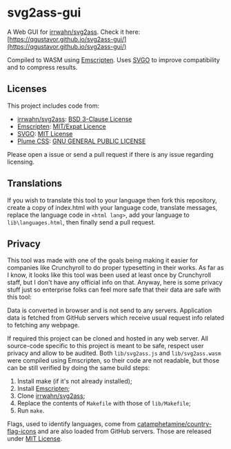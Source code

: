 # svg2ass-gui

A Web GUI for [irrwahn/svg2ass](https://github.com/irrwahn/svg2ass). Check it here: [https://qgustavor.github.io/svg2ass-gui/](https://qgustavor.github.io/svg2ass-gui/)

Compiled to WASM using [Emscripten](https://emscripten.org/). Uses [SVGO](https://github.com/svg/svgo) to improve compatibility and to compress results.

## Licenses 

This project includes code from:

* [irrwahn/svg2ass](https://github.com/irrwahn/svg2ass): [BSD 3-Clause License](https://github.com/irrwahn/svg2ass/blob/53be678a5be24d690b421bce5f1e345ae960077c/LICENSE)
* [Emscripten](https://emscripten.org/): [MIT/Expat Licence](https://github.com/emscripten-core/emsdk/blob/7e3c0461444bc2b3ad33b32fe89867d626e0f9f5/LICENSE)
* [SVGO](https://github.com/svg/svgo/): [MIT License](https://github.com/svg/svgo/blob/59876d894ba758814a224cffe26566104018130d/LICENSE)
* [Plume CSS](https://github.com/felippe-regazio/plume-css/): [GNU GENERAL PUBLIC LICENSE](https://github.com/felippe-regazio/plume-css/blob/5e34d804ca52e6dffe4a486a8442b16f9fe5022f/LICENSE)

Please open a issue or send a pull request if there is any issue regarding licensing.

## Translations

If you wish to translate this tool to your language then fork this repository, create a copy of index.html with your language code, translate messages, replace the language code in `<html lang>`, add your language to `lib\languages.html`, then finally send a pull request.

## Privacy

This tool was made with one of the goals being making it easier for companies like Crunchyroll to do proper typesetting in their works. As far as I know, it looks like this tool was been used at least once by Crunchyroll staff, but I don't have any official info on that. Anyway, here is some privacy stuff just so enterprise folks can feel more safe that their data are safe with this tool:

Data is converted in browser and is not send to any servers. Application data is fetched from GitHub servers which receive usual request info related to fetching any webpage.

If required this project can be cloned and hosted in any web server. All source-code specific to this project is meant to be safe, respect user privacy and allow to be audited. Both `lib/svg2ass.js` and `lib/svg2ass.wasm` were compiled using Emscripten, so their code are not readable, but those can be still verified by doing the same build steps:

1. Install make (if it's not already installed);
1. Install [Emscripten](https://emscripten.org/);
1. Clone [irrwahn/svg2ass](https://github.com/irrwahn/svg2ass);
1. Replace the contents of `Makefile` with those of `lib/Makefile`;
1. Run `make`.

Flags, used to identify languages, come from [catamphetamine/country-flag-icons](https://github.com/catamphetamine/country-flag-icons/) and are also loaded from GitHub servers. Those are released under [MIT License](https://github.com/catamphetamine/country-flag-icons/blob/d9bdf1180eb5c50ad5ebd6514f19c84857ba55f6/LICENSE).
